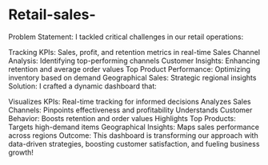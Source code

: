 # Retail-sales-
 Problem Statement:
I tackled critical challenges in our retail operations:

Tracking KPIs: Sales, profit, and retention metrics in real-time
Sales Channel Analysis: Identifying top-performing channels
Customer Insights: Enhancing retention and average order values
Top Product Performance: Optimizing inventory based on demand
Geographical Sales: Strategic regional insights
 Solution:
I crafted a dynamic dashboard that:

Visualizes KPIs: Real-time tracking for informed decisions
Analyzes Sales Channels: Pinpoints effectiveness and profitability
Understands Customer Behavior: Boosts retention and order values
Highlights Top Products: Targets high-demand items
Geographical Insights: Maps sales performance across regions
Outcome:
This dashboard is transforming our approach with data-driven strategies, boosting customer satisfaction, and fueling business growth! 
